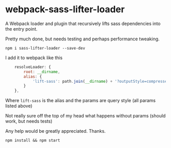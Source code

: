 # webpack-sass-lifter-loader
A Webpack loader and plugin that recursively lifts sass dependencies into the entry point. 

Pretty much done, but needs testing and perhaps performance tweaking.  

`npm i sass-lifter-loader --save-dev`

I add it to webpack like this

```javascript
    resolveLoader: {
        root: __dirname,
        alias: {
            'lift-sass': path.join(__dirname) + '?outputStyle=compressed&testString=scss&prefix=images&manifest=rev-manifest&outputDir=' + path.join(__dirname, 'example', 'dist')
        }
    },
```

Where `lift-sass` is the alias and the params are query style (all params listed above)

Not really sure off the top of my head what happens without params (should work, but needs tests)

Any help would be greatly appreciated.  Thanks.

`npm install && npm start`
